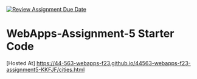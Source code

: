[![Review Assignment Due Date](https://classroom.github.com/assets/deadline-readme-button-24ddc0f5d75046c5622901739e7c5dd533143b0c8e959d652212380cedb1ea36.svg)](https://classroom.github.com/a/7kKA03Up)
# WebApps-Assignment-5 Starter Code
[Hosted At] https://44-563-webapps-f23.github.io/44563-webapps-f23-assignment5-KKFJF/cities.html

